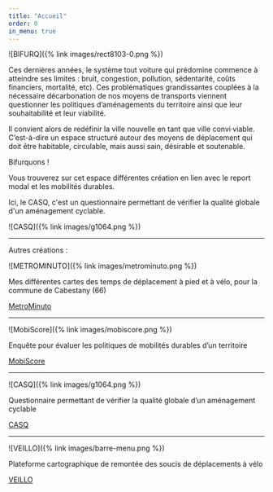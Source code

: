 ```yaml
---
title: "Accueil"
order: 0
in_menu: true
---
```

![BIFURQ]({% link images/rect8103-0.png %})

Ces dernières années, le système tout voiture qui prédomine commence à atteindre ses limites : bruit, congestion, pollution, sédentarité, coûts financiers, mortalité, etc). Ces problématiques grandissantes couplées à la nécessaire décarbonation de nos moyens de transports viennent questionner les politiques d’aménagements du territoire ainsi que leur souhaitabilité et leur viabilité.

Il convient alors de redéfinir la ville nouvelle en tant que ville convi·viable. C’est-à-dire un espace structuré autour des moyens de déplacement qui doit être habitable, circulable, mais aussi sain, désirable et soutenable.

Bifurquons !

Vous trouverez sur cet espace différentes création en lien avec le report modal et les mobilités durables.

Ici, le CASQ, c'est un questionnaire permettant de vérifier la qualité globale d'un aménagement cyclable. 

![CASQ]({% link images/g1064.png %})

-----

Autres créations :

![METROMINUTO]({% link images/metrominuto.png %})
<p class="encart">
Mes différentes cartes des temps de déplacement à pied et à vélo, pour la commune de Cabestany (66)
</p>
<a href="https://bifurquons.github.io/metrominuto/" class="bouton">MetroMinuto</a>

---

![MobiScore]({% link images/mobiscore.png %})
<p class="encart">
Enquête pour évaluer les politiques de mobilités durables d’un territoire
</p>
<a href="https://bifurquons.github.io/mobiscore/" class="bouton">MobiScore</a>

---

![CASQ]({% link images/g1064.png %})
<p class="encart">
Questionnaire permettant de vérifier la qualité globale d’un aménagement cyclable
</p>
<a href="https://bifurquons.github.io/casq" class="bouton">CASQ</a>

---

![VEILLO]({% link images/barre-menu.png %})
<p class="encart">
Plateforme cartographique de remontée des soucis de déplacements à vélo
</p> 
<a href="https://veillo.gogocarto.fr/" class="bouton">VEILLO</a> 